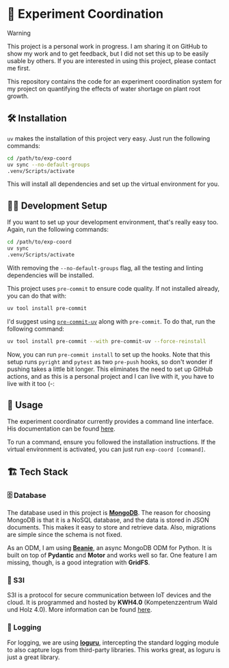 # 🌱 Experiment Coordination

> [!WARNING]
> This project is a personal work in progress. I am sharing it on GitHub to show my work and to get feedback, but I did not set this up to be easily usable by others. If you are interested in using this project, please contact me first.

This repository contains the code for an experiment coordination system for my project on quantifying the effects of water shortage on plant root growth.

## 🛠️ Installation

`uv` makes the installation of this project very easy. Just run the following commands:

```bash
cd /path/to/exp-coord
uv sync --no-default-groups
.venv/Scripts/activate
```

This will install all dependencies and set up the virtual environment for you.

## 🧑‍💻 Development Setup

If you want to set up your development environment, that's really easy too. Again, run the following commands:

```bash
cd /path/to/exp-coord
uv sync
.venv/Scripts/activate
```

With removing the `--no-default-groups` flag, all the testing and linting dependencies will be installed.

This project uses `pre-commit` to ensure code quality. If not installed already, you can do that with:

```bash
uv tool install pre-commit
```

I'd suggest using [`pre-commit-uv`](https://pypi.org/project/pre-commit-uv/) along with `pre-commit`. To do that, run the following command:

```bash
uv tool install pre-commit --with pre-commit-uv --force-reinstall
```

Now, you can run `pre-commit install` to set up the hooks. Note that this setup runs `pyright` and `pytest` as two `pre-push` hooks, so don't wonder if pushing takes a little bit longer. This eliminates the need to set up GitHub actions, and as this is a personal project and I can live with it, you have to live with it too (-:

## 🤖 Usage

The experiment coordinator currently provides a command line interface. His documentation can be found [here](docs/cli.md).

To run a command, ensure you followed the installation instructions. If the virtual environment is activated, you can just run `exp-coord [command]`.

## 🏗️ Tech Stack

### 🗄️ Database

The database used in this project is [**MongoDB**](https://www.mongodb.com/). The reason for choosing MongoDB is that it is a NoSQL database, and the data is stored in JSON documents. This makes it easy to store and retrieve data. Also, migrations are simple since the schema is not fixed.

As an ODM, I am using [**Beanie**](https://beanie-odm.dev/), an async MongoDB ODM for Python. It is built on top of **Pydantic** and **Motor** and works well so far. One feature I am missing, though, is a good integration with **GridFS**.

### 🔐 S3I

S3I is a protocol for secure communication between IoT devices and the cloud. It is programmed and hosted by **KWH4.0** (Kompetenzzentrum Wald und Holz 4.0). More information can be found [here](https://kwh40.pages.rwth-aachen.de/s3i/).

### 📝 Logging

For logging, we are using [**loguru**](https://loguru.readthedocs.io/en/stable/), intercepting the standard logging module to also capture logs from third-party libraries. This works great, as loguru is just a great library.
